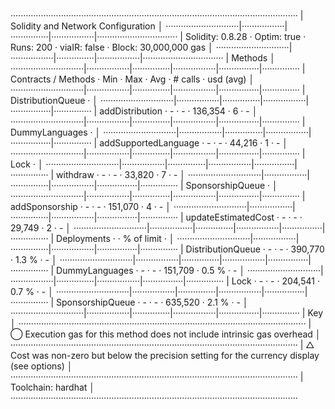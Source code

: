 ··················································································································
|  Solidity and Network Configuration                                                                            │
·····························|·················|···············|·················|································
|  Solidity: 0.8.28          ·  Optim: true    ·  Runs: 200    ·  viaIR: false   ·     Block: 30,000,000 gas     │
·····························|·················|···············|·················|································
|  Methods                                                                                                       │
·····························|·················|···············|·················|················|···············
|  Contracts / Methods       ·  Min            ·  Max          ·  Avg            ·  # calls       ·  usd (avg)   │
·····························|·················|···············|·················|················|···············
|  DistributionQueue         ·                                                                                   │
·····························|·················|···············|·················|················|···············
|      addDistribution       ·              -  ·            -  ·        136,354  ·             6  ·           -  │
·····························|·················|···············|·················|················|···············
|  DummyLanguages            ·                                                                                   │
·····························|·················|···············|·················|················|···············
|      addSupportedLanguage  ·              -  ·            -  ·         44,216  ·             1  ·           -  │
·····························|·················|···············|·················|················|···············
|  Lock                      ·                                                                                   │
·····························|·················|···············|·················|················|···············
|      withdraw              ·              -  ·            -  ·         33,820  ·             7  ·           -  │
·····························|·················|···············|·················|················|···············
|  SponsorshipQueue          ·                                                                                   │
·····························|·················|···············|·················|················|···············
|      addSponsorship        ·              -  ·            -  ·        151,070  ·             4  ·           -  │
·····························|·················|···············|·················|················|···············
|      updateEstimatedCost   ·              -  ·            -  ·         29,749  ·             2  ·           -  │
·····························|·················|···············|·················|················|···············
|  Deployments                                 ·                                 ·  % of limit    ·              │
·····························|·················|···············|·················|················|···············
|  DistributionQueue         ·              -  ·            -  ·        390,770  ·         1.3 %  ·           -  │
·····························|·················|···············|·················|················|···············
|  DummyLanguages            ·              -  ·            -  ·        151,709  ·         0.5 %  ·           -  │
·····························|·················|···············|·················|················|···············
|  Lock                      ·              -  ·            -  ·        204,541  ·         0.7 %  ·           -  │
·····························|·················|···············|·················|················|···············
|  SponsorshipQueue          ·              -  ·            -  ·        635,520  ·         2.1 %  ·           -  │
·····························|·················|···············|·················|················|···············
|  Key                                                                                                           │
··················································································································
|  ◯  Execution gas for this method does not include intrinsic gas overhead                                      │
··················································································································
|  △  Cost was non-zero but below the precision setting for the currency display (see options)                   │
··················································································································
|  Toolchain:  hardhat                                                                                           │
··················································································································
